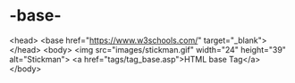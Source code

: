 # -base-
&lt;head> &lt;base href="https://www.w3schools.com/" target="_blank"> &lt;/head>  &lt;body> &lt;img src="images/stickman.gif" width="24" height="39" alt="Stickman"> &lt;a href="tags/tag_base.asp">HTML base Tag&lt;/a> &lt;/body>
